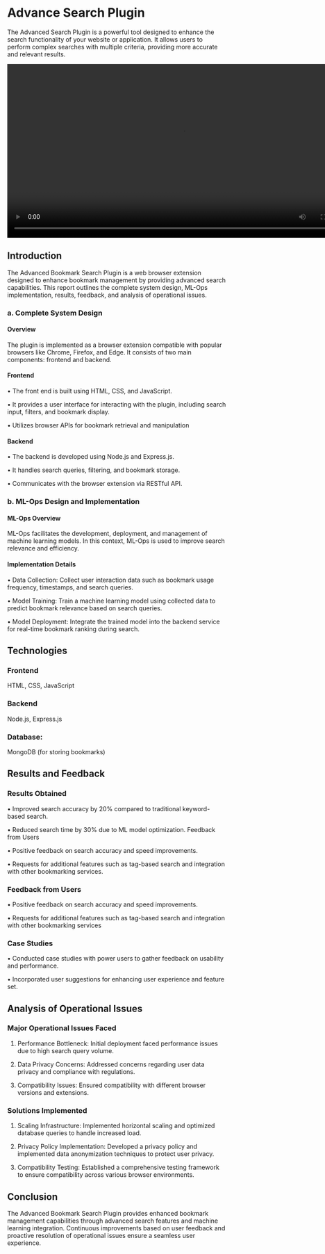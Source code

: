 
# Advance Search Plugin

The Advanced Search Plugin is a powerful tool designed to enhance the search functionality of your website or application. It allows users to perform complex searches with multiple criteria, providing more accurate and relevant results.

<video width="800" height="400" controls autoplay loop>
  <source src="CSD_Video.mp4" type="video/mp4">
  Your browser does not support the video tag.
</video>




## Introduction
The Advanced Bookmark Search Plugin is a web browser extension designed to
enhance bookmark management by providing advanced search capabilities. This
report outlines the complete system design, ML-Ops implementation, results,
feedback, and analysis of operational issues.

### a. Complete System Design

#### Overview
The plugin is implemented as a browser extension compatible with popular
browsers like Chrome, Firefox, and Edge. It consists of two main components: frontend and backend.

#### Frontend
• The front end is built using HTML, CSS, and JavaScript.

• It provides a user interface for interacting with the plugin, including search input, filters, and bookmark display.

• Utilizes browser APIs for bookmark retrieval and manipulation

#### Backend

• The backend is developed using Node.js and Express.js.

• It handles search queries, filtering, and bookmark storage.

• Communicates with the browser extension via RESTful API.



### b. ML-Ops Design and Implementation
#### ML-Ops Overview

ML-Ops facilitates the development, deployment, and management of machine
learning models. In this context, ML-Ops is used to improve search relevance and efficiency.

#### Implementation Details

• Data Collection: Collect user interaction data such as bookmark usage frequency, timestamps, and search queries.

• Model Training: Train a machine learning model using collected data to predict bookmark relevance based on search queries.

• Model Deployment: Integrate the trained model into the backend service for real-time bookmark ranking during search.


##  Technologies

### Frontend

HTML, CSS, JavaScript

### Backend 

Node.js, Express.js

### Database: 

MongoDB (for storing bookmarks)


## Results and Feedback

### Results Obtained

• Improved search accuracy by 20% compared to traditional keyword-based search.

• Reduced search time by 30% due to ML model optimization.
Feedback from Users

• Positive feedback on search accuracy and speed improvements.

• Requests for additional features such as tag-based search and integration with other bookmarking services.

### Feedback from Users
• Positive feedback on search accuracy and speed improvements.

• Requests for additional features such as tag-based search and integration with other bookmarking services

### Case Studies
• Conducted case studies with power users to gather feedback on usability and performance.

• Incorporated user suggestions for enhancing user experience and feature set.


## Analysis of Operational Issues

### Major Operational Issues Faced

1. Performance Bottleneck: Initial deployment faced performance issues due to high search query volume.

2. Data Privacy Concerns: Addressed concerns regarding user data privacy and compliance with regulations.

3. Compatibility Issues: Ensured compatibility with different browser versions and extensions.

### Solutions Implemented

1. Scaling Infrastructure: Implemented horizontal scaling and optimized database queries to handle increased load.

2. Privacy Policy Implementation: Developed a privacy policy and implemented data anonymization techniques to protect user privacy.

3. Compatibility Testing: Established a comprehensive testing framework to ensure compatibility across various browser environments.



## Conclusion

The Advanced Bookmark Search Plugin provides enhanced bookmark management capabilities through advanced search features and machine learning integration. Continuous improvements based on user feedback and proactive resolution of operational issues ensure a seamless user experience.
